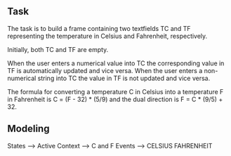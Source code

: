 ## Task

The task is to build a frame containing two textfields TC and TF representing the temperature in Celsius and Fahrenheit, respectively. 

Initially, both TC and TF are empty. 

When the user enters a numerical value into TC the corresponding value in TF is automatically updated and vice versa. 
When the user enters a non-numerical string into TC the value in TF is not updated and vice versa. 

The formula for converting a temperature C in Celsius into a temperature F in Fahrenheit is C = (F - 32) * (5/9) and the dual direction is F = C * (9/5) + 32.

## Modeling

States --> Active
Context --> C and F
Events --> CELSIUS FAHRENHEIT